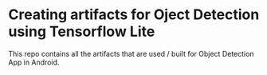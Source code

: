 <h1> Creating artifacts for Oject Detection using Tensorflow Lite</h1>

This repo contains all the artifacts that are used / built for Object Detection App in Android. 
